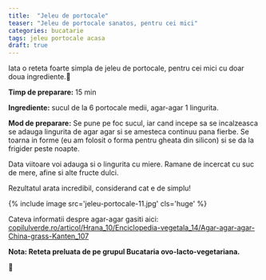 ```yaml
---
title:  "Jeleu de portocale"
teaser: "Jeleu de portocale sanatos, pentru cei mici"
categories: bucatarie
tags: jeleu portocale acasa
draft: true
---
```

Iata o reteta foarte simpla de jeleu de portocale, pentru cei mici cu doar doua ingrediente.:tangerine:

**Timp de preparare:** 15 min

**Ingrediente:** sucul de la 6 portocale medii, agar-agar 1 lingurita.

**Mod de preparare:** Se pune pe foc sucul, iar cand incepe sa se incalzeasca se adauga lingurita de agar agar si se amesteca continuu pana fierbe. Se toarna in forme (eu am folosit o forma pentru gheata din silicon) si se da la frigider peste noapte.

Data viitoare voi adauga si o lingurita cu miere.
Ramane de incercat cu suc de mere, afine si alte fructe dulci.

Rezultatul arata incredibil, considerand cat e de simplu!

{% include image src='jeleu-portocale-11.jpg' cls='huge' %}


Cateva informatii despre agar-agar gasiti aici: 
[copilulverde.ro/articol/Hrana_10/Enciclopedia-vegetala_14/Agar-agar-agar-China-grass-Kanten_107](http://copilulverde.ro/articol/Hrana_10/Enciclopedia-vegetala_14/Agar-agar-agar-China-grass-Kanten_107)

**Nota: Reteta preluata de pe grupul Bucataria ovo-lacto-vegetariana.**

:sunflower:

